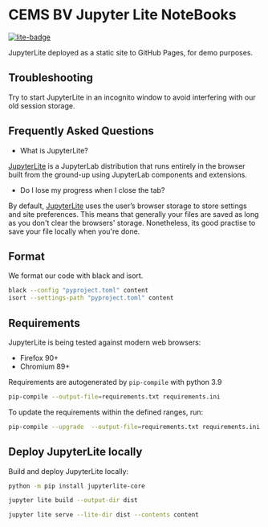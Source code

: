 # CEMS BV Jupyter Lite NoteBooks

[![lite-badge](https://jupyterlite.rtfd.io/en/latest/_static/badge.svg)](https://cemsbv.github.io/demo/)

JupyterLite deployed as a static site to GitHub Pages, for demo purposes.

## Troubleshooting

Try to start JupyterLite in an incognito window to avoid interfering
with our old session storage.

## Frequently Asked Questions

- What is JupyterLite?

[JupyterLite](https://jupyterlite.readthedocs.io/) is a JupyterLab distribution that runs entirely in the browser
built from the ground-up using JupyterLab components and extensions.

- Do I lose my progress when I close the tab?

By default, [JupyterLite](https://jupyterlite.readthedocs.io/en/latest/howto/configure/storage.html) uses the user’s
browser storage to store settings and site preferences. This means that generally your files are saved as long as you
don't clear the browsers' storage. Nonetheless, its good practise to save your file locally when you're done.

## Format

We format our code with black and isort.

```bash
black --config "pyproject.toml" content
isort --settings-path "pyproject.toml" content
```

## Requirements

JupyterLite is being tested against modern web browsers:

- Firefox 90+
- Chromium 89+

Requirements are autogenerated by `pip-compile` with python 3.9

```bash
pip-compile --output-file=requirements.txt requirements.ini
```

To update the requirements within the defined ranges, run:

```bash
pip-compile --upgrade  --output-file=requirements.txt requirements.ini
```

## Deploy JupyterLite locally

Build and deploy JupyterLite locally:

```bash
python -m pip install jupyterlite-core

jupyter lite build --output-dir dist

jupyter lite serve --lite-dir dist --contents content
```
